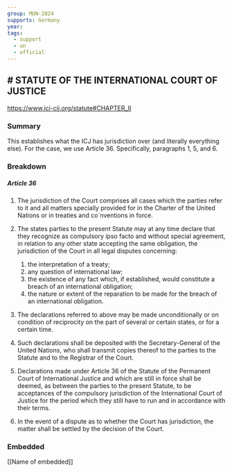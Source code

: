 ```yaml
---
group: MUN-2024
supports: Germany
year: 
tags:
  - support
  - un
  - official
---
```

## # STATUTE OF THE INTERNATIONAL COURT OF JUSTICE

https://www.icj-cij.org/statute#CHAPTER_II

### Summary

This establishes what the ICJ has jurisdiction over (and literally everything else). For the case, we use Article 36. Specifically, paragraphs 1, 5, and 6. 

### Breakdown

##### **Article 36**

1. The jurisdiction of the Court comprises all cases which the parties refer to it and all matters specially provided for in the Charter of the United Nations or in treaties and co`nventions in force.

2. The states parties to the present Statute may at any time declare that they recognize as compulsory ipso facto and without special agreement, in relation to any other state accepting the same obligation, the jurisdiction of the Court in all legal disputes concerning:
	1. the interpretation of a treaty;
	2. any question of international law;
	3. the existence of any fact which, if established, would constitute a breach of an international obligation;
	4. the nature or extent of the reparation to be made for the breach of an international obligation.

3. The declarations referred to above may be made unconditionally or on condition of reciprocity on the part of several or certain states, or for a certain time.

4. Such declarations shall be deposited with the Secretary-General of the United Nations, who shall transmit copies thereof to the parties to the Statute and to the Registrar of the Court.

5. Declarations made under Article 36 of the Statute of the Permanent Court of International Justice and which are still in force shall be deemed, as between the parties to the present Statute, to be acceptances of the compulsory jurisdiction of the International Court of Justice for the period which they still have to run and in accordance with their terms.

6. In the event of a dispute as to whether the Court has jurisdiction, the matter shall be settled by the decision of the Court.

### Embedded

[[Name of embedded]]